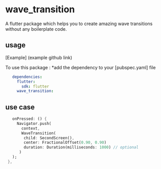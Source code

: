 # wave_transition

A flutter package which helps you to create amazing wave transitions
without any boilerplate code.

## usage

[Example] (example github link)

To use this package : *add the dependency to your [pubspec.yaml] file

```yaml
   dependencies:
     flutter:
       sdk: flutter
     wave_transition:
```

## use case

```dart
   onPressed: () {
     Navigator.push(
       context,
       WaveTransition(
        child: SecondScreen(),
        center: FractionalOffset(0.90, 0.90)
        duration: Duration(milliseconds: 1000) // optional
      )
   );
 },
```